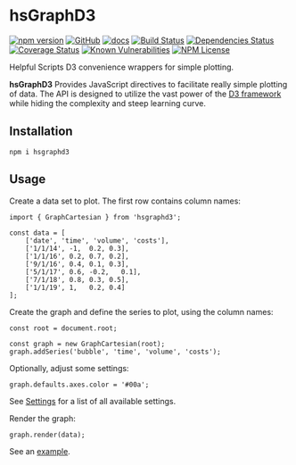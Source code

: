 hsGraphD3
========
[![npm version](https://badge.fury.io/js/hsgraphd3.svg)](https://badge.fury.io/js/hsgraphd3)
[![GitHub](https://img.shields.io/badge/GitHub-hsGraphD3-blue.svg)](https://github.com/helpfulscripts/hsgraphd3)
[![docs](https://img.shields.io/badge/hsDocs-hsGraphD3-blue.svg)](https://helpfulscripts.github.io/hsGraphD3/#!/api/hsGraphD3/0)
[![Build Status](https://travis-ci.org/HelpfulScripts/hsGraphD3.svg?branch=master)](https://travis-ci.org/HelpfulScripts/hsGraphD3)
[![Dependencies Status](https://david-dm.org/helpfulscripts/hsgraphd3.svg)](https://david-dm.org/helpfulscripts/hsgraphd3)
[![Coverage Status](https://coveralls.io/repos/github/HelpfulScripts/hsGraphD3/badge.svg?branch=master)](https://coveralls.io/github/HelpfulScripts/hsGraphD3?branch=master)
[![Known Vulnerabilities](https://snyk.io/test/github/HelpfulScripts/hsGraphD3/badge.svg?targetFile=package.json)](https://snyk.io/test/github/HelpfulScripts/hsGraphD3?targetFile=package.json)
[![NPM License](https://img.shields.io/badge/license-MIT-brightgreen.svg)](https://www.npmjs.com/package/hsgraphd3)

Helpful Scripts D3 convenience wrappers for simple plotting.

**hsGraphD3** Provides JavaScript directives to facilitate really simple plotting of data. The API is designed to utilize the vast power of the [D3 framework](d3js.org) while hiding the complexity and steep learning curve.

## Installation
`npm i hsgraphd3`

## Usage
Create a data set to plot. The first row contains column names: 
```
import { GraphCartesian } from 'hsgraphd3';

const data = [
    ['date', 'time', 'volume', 'costs'], 
    ['1/1/14', -1,  0.2, 0.3], 
    ['1/1/16', 0.2, 0.7, 0.2], 
    ['9/1/16', 0.4, 0.1, 0.3],
    ['5/1/17', 0.6, -0.2,   0.1], 
    ['7/1/18', 0.8, 0.3, 0.5], 
    ['1/1/19', 1,   0.2, 0.4]
];
```

Create the graph and define the series to plot, using the column names:
```
const root = document.root;

const graph = new GraphCartesian(root);
graph.addSeries('bubble', 'time', 'volume', 'costs');
```

Optionally, adjust some settings:
```
graph.defaults.axes.color = '#00a';
```
See [Settings](https://helpfulscripts.github.io/hsGraphD3/#!/api/hsGraphD3/hsGraphD3.Settings) for a list of all available settings.

Render the graph:
```
graph.render(data);
```

See an [example](https://helpfulscripts.github.io/hsGraphD3/#!/api/hsGraphD3/0).

